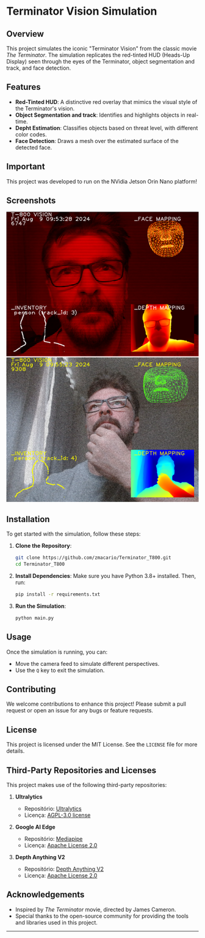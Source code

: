 # Terminator Vision Simulation

## Overview

This project simulates the iconic "Terminator Vision" from the classic movie *The Terminator*. The simulation replicates the red-tinted HUD (Heads-Up Display) seen through the eyes of the Terminator, object segmentation and track, and face detection.

## Features

- **Red-Tinted HUD**: A distinctive red overlay that mimics the visual style of the Terminator's vision.
- **Object Segmentation and track**: Identifies and highlights objects in real-time.
- **Depht Estimation**: Classifies objects based on threat level, with different color codes.
- **Face Detection**: Draws a mesh over the estimated surface of the detected face.

## Important

This project was developed to run on the NVidia Jetson Orin Nano platform!

## Screenshots

![HUD Screenshot](./assets/Main_screenshot_09.08.2024.png)
![Connection failure simulation](./assets/Main_screenshot_09.08.2024_2.png)

## Installation

To get started with the simulation, follow these steps:

1. **Clone the Repository**:
    ```bash
    git clone https://github.com/zmacario/Terminator_T800.git
    cd Terminator_T800
    ```

2. **Install Dependencies**:
    Make sure you have Python 3.8+ installed. Then, run:
    ```bash
    pip install -r requirements.txt
    ```

3. **Run the Simulation**:
    ```bash
    python main.py
    ```

## Usage

Once the simulation is running, you can:

- Move the camera feed to simulate different perspectives.
- Use the `Q` key to exit the simulation.

## Contributing

We welcome contributions to enhance this project! Please submit a pull request or open an issue for any bugs or feature requests.

## License

This project is licensed under the MIT License. See the `LICENSE` file for more details.

## Third-Party Repositories and Licenses

This project makes use of the following third-party repositories:

1. **Ultralytics**
   - Repositório: [Ultralytics](https://github.com/ultralytics/ultralytics)
   - Licença: [AGPL-3.0 license](https://github.com/ultralytics/ultralytics/blob/main/LICENSE)

2. **Google AI Edge**
   - Repositório: [Mediapipe](https://github.com/google-ai-edge/mediapipe)
   - Licença: [Apache License 2.0](https://github.com/google-ai-edge/mediapipe/blob/master/LICENSE)

3. **Depth Anything V2**
   - Repositório: [Depth Anything V2](https://github.com/DepthAnything/Depth-Anything-V2)
   - Licença: [Apache License 2.0](https://github.com/DepthAnything/Depth-Anything-V2/blob/main/LICENSE)


## Acknowledgements

- Inspired by *The Terminator* movie, directed by James Cameron.
- Special thanks to the open-source community for providing the tools and libraries used in this project.

---